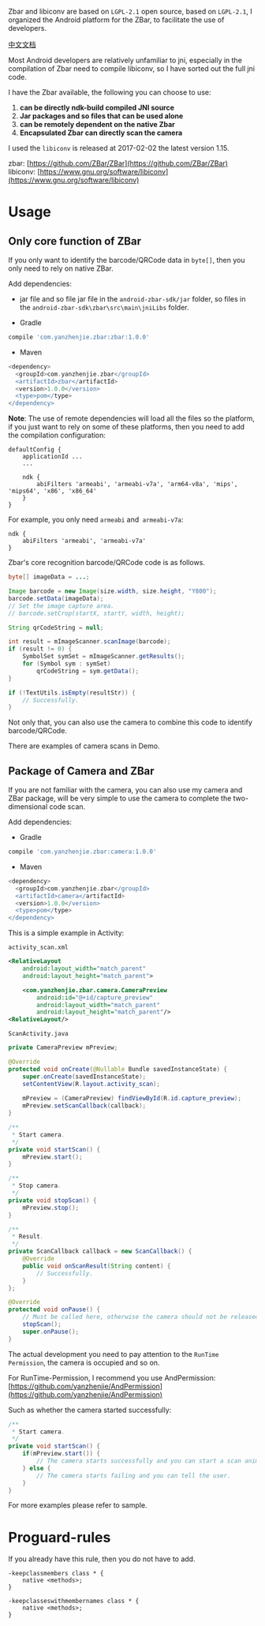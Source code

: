 Zbar and libiconv are based on `LGPL-2.1` open source, based on `LGPL-2.1`, I organized the Android platform for the ZBar, to facilitate the use of developers.

[中文文档](./README-CN.md)

Most Android developers are relatively unfamiliar to jni, especially in the compilation of Zbar need to compile libiconv, so I have sorted out the full jni code.

I have the Zbar available, the following you can choose to use:

1. **can be directly ndk-build compiled JNI source**
2. **Jar packages and so files that can be used alone**
3. **can be remotely dependent on the native Zbar**
4. **Encapsulated Zbar can directly scan the camera**

I used the `libiconv` is released at 2017-02-02 the latest version 1.15.

zbar: [https://github.com/ZBar/ZBar](https://github.com/ZBar/ZBar)  
libiconv: [https://www.gnu.org/software/libiconv](https://www.gnu.org/software/libiconv)  

# Usage

## Only core function of ZBar
If you only want to identify the barcode/QRCode data in `byte[]`, then you only need to rely on native ZBar.

Add dependencies:

* jar file and so file
 jar file in the `android-zbar-sdk/jar` folder, so files in the `android-zbar-sdk\zbar\src\main\jniLibs` folder.

* Gradle
```groovy
compile 'com.yanzhenjie.zbar:zbar:1.0.0'
```
* Maven
```groovy
<dependency>
  <groupId>com.yanzhenjie.zbar</groupId>
  <artifactId>zbar</artifactId>
  <version>1.0.0</version>
  <type>pom</type>
</dependency>
```

**Note**: The use of remote dependencies will load all the files so the platform, if you just want to rely on some of these platforms, then you need to add the compilation configuration:    
```
defaultConfig {
    applicationId ...
    ...

    ndk {
        abiFilters 'armeabi', 'armeabi-v7a', 'arm64-v8a', 'mips', 'mips64', 'x86', 'x86_64'
    }
}
```

For example, you only need `armeabi` and` armeabi-v7a`:  
```
ndk {
    abiFilters 'armeabi', 'armeabi-v7a'
}
```

Zbar's core recognition barcode/QRCode code is as follows.
```java
byte[] imageData = ...;

Image barcode = new Image(size.width, size.height, "Y800");
barcode.setData(imageData);
// Set the image capture area.
// barcode.setCrop(startX, startY, width, height);

String qrCodeString = null;

int result = mImageScanner.scanImage(barcode);
if (result != 0) {
    SymbolSet symSet = mImageScanner.getResults();
    for (Symbol sym : symSet)
        qrCodeString = sym.getData();
}

if (!TextUtils.isEmpty(resultStr)) {
    // Successfully.
}
```

Not only that, you can also use the camera to combine this code to identify barcode/QRCode.   

There are examples of camera scans in Demo.

## Package of Camera and ZBar
If you are not familiar with the camera, you can also use my camera and ZBar package, will be very simple to use the camera to complete the two-dimensional code scan.

Add dependencies:

* Gradle
```groovy
compile 'com.yanzhenjie.zbar:camera:1.0.0'
```
* Maven
```groovy
<dependency>
  <groupId>com.yanzhenjie.zbar</groupId>
  <artifactId>camera</artifactId>
  <version>1.0.0</version>
  <type>pom</type>
</dependency>
```

This is a simple example in Activity:

`activity_scan.xml`
```xml
<RelativeLayout
    android:layout_width="match_parent"
    android:layout_height="match_parent">

    <com.yanzhenjie.zbar.camera.CameraPreview
        android:id="@+id/capture_preview"
        android:layout_width="match_parent"
        android:layout_height="match_parent"/>
<RelativeLayout/>
```

`ScanActivity.java`
```java
private CameraPreview mPreview;

@Override
protected void onCreate(@Nullable Bundle savedInstanceState) {
    super.onCreate(savedInstanceState);
    setContentView(R.layout.activity_scan);
    
    mPreview = (CameraPreview) findViewById(R.id.capture_preview);
    mPreview.setScanCallback(callback);
}

/**
 * Start camera.
 */
private void startScan() {
    mPreview.start();
}

/**
 * Stop camera.
 */
private void stopScan() {
    mPreview.stop();
}

/**
 * Result.
 */
private ScanCallback callback = new ScanCallback() {
    @Override
    public void onScanResult(String content) {
        // Successfully.
    }
};

@Override
protected void onPause() {
    // Must be called here, otherwise the camera should not be released properly.
    stopScan();
    super.onPause();
}
```

The actual development you need to pay attention to the `RunTime Permission`, the camera is occupied and so on.  

For RunTime-Permission, I recommend you use AndPermission:  
[https://github.com/yanzhenjie/AndPermission](https://github.com/yanzhenjie/AndPermission)

Such as whether the camera started successfully:
```java
/**
 * Start camera.
 */
private void startScan() {
    if(mPreview.start()) {
        // The camera starts successfully and you can start a scan animation.
    } else {
        // The camera starts failing and you can tell the user.
    }
}
```

For more examples please refer to sample.

# Proguard-rules
If you already have this rule, then you do not have to add.
```text
-keepclassmembers class * {
    native <methods>;
}

-keepclasseswithmembernames class * {
    native <methods>;
}
```